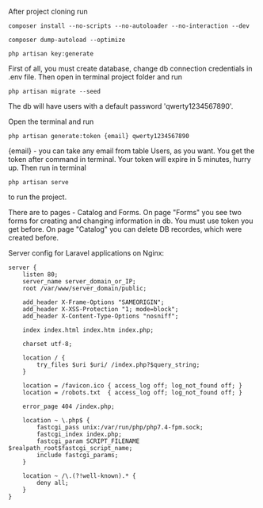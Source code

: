 After project cloning run

    composer install --no-scripts --no-autoloader --no-interaction --dev
    
    composer dump-autoload --optimize
    
    php artisan key:generate

First of all, you must create database, change db connection credentials in .env file. 
Then open in terminal project folder and run 

    php artisan migrate --seed

The db will have users with a default password 'qwerty1234567890'.

Open the terminal and run

    php artisan generate:token {email} qwerty1234567890
  
{email} - you can take any email from table Users, as you want. 
You get the token after command in terminal. Your token will expire in 5 minutes, hurry up.
Then run in terminal
  
    php artisan serve
  
to run the project.
  
There are to pages - Catalog and Forms.
On page "Forms" you see two forms for creating and changing information in db. You must use token you get before.
On page "Catalog" you can delete DB recordes, which were created before.

Server config for Laravel applications on Nginx:

    server {
        listen 80;
        server_name server_domain_or_IP;
        root /var/www/server_domain/public;

        add_header X-Frame-Options "SAMEORIGIN";
        add_header X-XSS-Protection "1; mode=block";
        add_header X-Content-Type-Options "nosniff";

        index index.html index.htm index.php;

        charset utf-8;

        location / {
            try_files $uri $uri/ /index.php?$query_string;
        }

        location = /favicon.ico { access_log off; log_not_found off; }
        location = /robots.txt  { access_log off; log_not_found off; }

        error_page 404 /index.php;

        location ~ \.php$ {
            fastcgi_pass unix:/var/run/php/php7.4-fpm.sock;
            fastcgi_index index.php;
            fastcgi_param SCRIPT_FILENAME $realpath_root$fastcgi_script_name;
            include fastcgi_params;
        }

        location ~ /\.(?!well-known).* {
            deny all;
        }
    }
